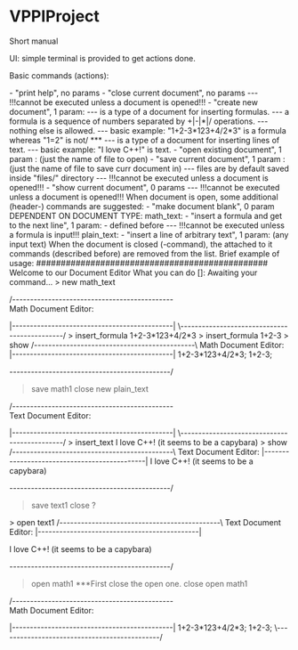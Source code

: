 # VPPIProject
Short manual

UI: simple terminal is provided to get actions done.

Basic commands (actions):
  <?>     - "print help", no params
  <close> - "close current document", no params
  --- !!!cannot be executed unless a document is opened!!!
  <new>   - "create new document", 1 param: <math_text/plain_text>
  --- <math_text> is a type of a document for inserting formulas.
  --- a formula is a sequence of numbers separated by +|-|*|/ operations.
  --- nothing else is allowed.
  --- basic example: "1+2-3*123+4/2*3" is a formula whereas "1=2" is not/
  ***
  --- <plain_text> is a type of a document for inserting lines of text.
  --- basic example: "I love C++!" is text.
  <open>  - "open existing document", 1 param : <document_file_name> (just the name of file to open)
  <save>  - "save current document", 1 param : <document_file_name> (just the name of file to save curr document in)
  --- files are by default saved inside "files/" directory
  --- !!!cannot be executed unless a document is opened!!!
  <show>  - "show current document", 0 params
  --- !!!cannot be executed unless a document is opened!!!

When document is open, some additional (header-) commands are suggested:
      <clear>           - "make document blank", 0 param
DEPENDENT ON DOCUMENT TYPE:
  math_text:
      <insert_formula>  - "insert a formula and get to the next line", 1 param: <formula> - defined before
    --- !!!cannot be executed unless a formula is input!!!
  plain_text:
      <insert_text>     - "insert a line of arbitrary text", 1 param: <text> (any input text)
    
When the document is closed (<close>-command), the attached to it commands (described
before) are removed from the list.

Brief example of usage:

###############################################
Welcome to our Document Editor
What you can do [<command>]:
  <?>
  <close>
  <new>
  <open>
  <save>
  <show>
Awaiting your command...
> new math_text

/---------------------------------------------\
        Math Document Editor:
  <?>
  <clear>
  <close>
  <insert_formula>
  <new>
  <open>
  <save>
  <show>
|---------------------------------------------|

\---------------------------------------------/

> insert_formula 1+2-3*123+4/2*3
> insert_formula 1+2-3
> show

/---------------------------------------------\
        Math Document Editor:
  <?>
  <clear>
  <close>
  <insert_formula>
  <new>
  <open>
  <save>
  <show>
|---------------------------------------------|
1+2-3*123+4/2*3;
1+2-3;

\---------------------------------------------/

> save math1
> close
> new plain_text

/---------------------------------------------\
        Text Document Editor:
  <?>
  <clear>
  <close>
  <insert_text>
  <new>
  <open>
  <save>
  <show>
|---------------------------------------------|

\---------------------------------------------/

> insert_text I love C++! (it seems to be a capybara)
> show

/---------------------------------------------\
        Text Document Editor:
  <?>
  <clear>
  <close>
  <insert_text>
  <new>
  <open>
  <save>
  <show>
|---------------------------------------------|
I love C++! (it seems to be a capybara)

\---------------------------------------------/

> save text1
> close
> ?
  <?>
  <close>
  <new>
  <open>
  <save>
  <show>
> open text1

/---------------------------------------------\
        Text Document Editor:
  <?>
  <clear>
  <close>
  <insert_text>
  <new>
  <open>
  <save>
  <show>
|---------------------------------------------|

I love C++! (it seems to be a capybara)


\---------------------------------------------/

> open math1
***First close the open one.
> close
> open math1

/---------------------------------------------\
        Math Document Editor:
  <?>
  <clear>
  <close>
  <insert_formula>
  <new>
  <open>
  <save>
  <show>
|---------------------------------------------|

1+2-3*123+4/2*3;
1+2-3;


\---------------------------------------------/
